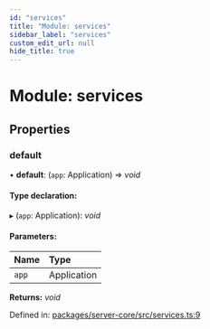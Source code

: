 ```yaml
---
id: "services"
title: "Module: services"
sidebar_label: "services"
custom_edit_url: null
hide_title: true
---
```


# Module: services

## Properties

### default

• **default**: (`app`: Application) => *void*

#### Type declaration:

▸ (`app`: Application): *void*

#### Parameters:

| Name | Type |
| :------ | :------ |
| `app` | Application |

**Returns:** *void*

Defined in: [packages/server-core/src/services.ts:9](https://github.com/xr3ngine/xr3ngine/blob/2d83606b6/packages/server-core/src/services.ts#L9)
